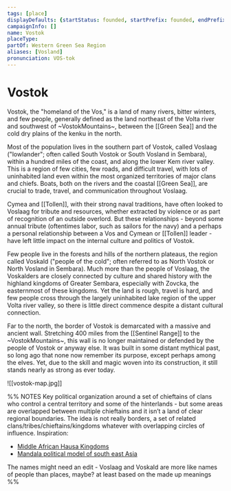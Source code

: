 ```yaml
---
tags: [place]
displayDefaults: {startStatus: founded, startPrefix: founded, endPrefix: destroyed, endStatus: destroyed}
campaignInfo: []
name: Vostok
placeType:
partOf: Western Green Sea Region
aliases: [Vosland]
pronunciation: VOS-tok
---
```

# Vostok

Vostok, the "homeland of the Vos," is a land of many rivers, bitter winters, and few people, generally defined as the land northeast of the Volta river and southwest of ~VostokMountains~, between the [[Green Sea]] and the cold dry plains of the kenku in the north. 

Most of the population lives in the southern part of Vostok, called Voslaag ("lowlander"; often called South Vostok or South Vosland in Sembara), within a hundred miles of the coast, and along the lower Kem river valley. This is a region of few cities, few roads, and difficult travel, with lots of uninhabited land even within the most organized territories of major clans and chiefs. Boats, both on the rivers and the coastal [[Green Sea]], are crucial to trade, travel, and communication throughout Voslaag. 

Cymea and [[Tollen]], with their strong naval traditions, have often looked to Voslaag for tribute and resources, whether extracted by violence or as part of recognition of an outside overlord. But these relationships - beyond some annual tribute (oftentimes labor, such as sailors for the navy) and a perhaps a personal relationship between a Vos and Cymean or [[Tollen]] leader - have left little impact on the internal culture and politics of Vostok. 

Few people live in the forests and hills of the northern plateaus, the region called Voskald ("people of the cold"; often referred to as North Vostok or North Vosland in Sembara). Much more than the people of Voslaag, the Voskalders are closely connected by culture and shared history with the highland kingdoms of Greater Sembara, especially with Zovcka, the easternmost of these kingdoms. Yet the land is rough, travel is hard, and few people cross through the largely uninhabited lake region of the upper Volta river valley, so there is little direct commence despite a distant cultural connection. 

Far to the north, the border of Vostok is demarcated with a massive and ancient wall. Stretching 400 miles from the [[Sentinel Range]] to the ~VostokMountains~, this wall is no longer maintained or defended by the people of Vostok or anyway else. It was built in some distant mythical past, so long ago that none now remember its purpose, except perhaps among the elves. Yet, due to the skill and magic woven into its construction, it still stands nearly as strong as ever today. 

![[vostok-map.jpg]]

%% NOTES
Key political organization around a set of chieftains of clans who control a central territory and some of the hinterlands - but some areas are overlapped between multiple chieftains and it isn’t a land of clear regional boundaries. The idea is not really borders, a set of related clans/tribes/chieftains/kingdoms whatever with overlapping circles of influence. 
Inspiration:
- [Middle African Hausa Kingdoms](https://en.wikipedia.org/wiki/Hausa_Kingdoms) 
- [Mandala political model of south east Asia](https://en.wikipedia.org/wiki/Mandala_(political_model))

The names might need an edit - Voslaag and Voskald are more like names of people than places, maybe? at least based on the made up meanings
%%